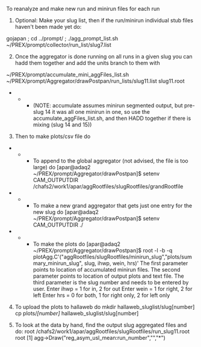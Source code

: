 To reanalyze and make new run and minirun files for each run

1) Optional: Make your slug list, then if the run/minirun individual stub files haven't been made yet do:

 gojapan ; cd ../prompt/ ; ./agg_prompt_list.sh ~/PREX/prompt/collector/run_list/slug7.list

2) Once the aggregator is done running on all runs in a given slug you can hadd them together and add the units branch to them with 

 ~/PREX/prompt/accumulate_mini_aggFiles_list.sh ~/PREX/prompt/Aggregator/drawPostpan/run_lists/slug11.list slug11.root

 - - - (NOTE: accumulate assumes minirun segmented output, but pre-slug 14 it was all one minirun in one, so use the accumulate_aggFiles_list.sh, and then HADD together if there is mixing (slug 14 and 15))

3) Then to make plots/csv file do

 - - - To append to the global aggregator (not advised, the file is too large) do 
 [apar@adaq2 ~/PREX/prompt/Aggregator/drawPostpan]$ setenv CAM_OUTPUTDIR /chafs2/work1/apar/aggRootfiles/slugRootfiles/grandRootfile 
 - - - To make a new grand aggregator that gets just one entry for the new slug do
 [apar@adaq2 ~/PREX/prompt/Aggregator/drawPostpan]$ setenv CAM_OUTPUTDIR ./

 - - - To make the plots do
 [apar@adaq2 ~/PREX/prompt/Aggregator/drawPostpan]$ root -l -b -q plotAgg.C'("aggRootfiles/slugRootfiles/minirun_slug","plots/summary_minirun_slug", slug, ihwp, wein, hrs)'
 The first parameter points to location of accumulated minirun files.
 The second parameter points to location of output plots and text file.
 The third parameter is the slug number and needs to be entered by user.
 Enter ihwp = 1 for in, 2 for out
 Enter wein = 1 for right, 2 for left
 Enter hrs = 0 for both, 1 for right only, 2 for left only

4) To upload the plots to hallaweb do
 mkdir hallaweb_sluglist/slug[number]
 cp plots/*[number]* hallaweb_sluglist/slug[number]

5) To look at the data by hand, find the output slug aggregated files and do: 
 root /chafs2/work1/apar/aggRootfiles/slugRootfiles/run_slug11.root
 root [1] agg->Draw("reg_asym_usl_mean:run_number","","*")
